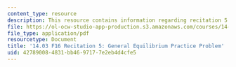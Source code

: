```yaml
---
content_type: resource
description: This resource contains information regarding recitation 5.
file: https://ol-ocw-studio-app-production.s3.amazonaws.com/courses/14-03-microeconomic-theory-and-public-policy-fall-2016/427890084831bb4697177e2eb4d4cfe5_MIT14_03F16_Recitation5a.pdf
file_type: application/pdf
resourcetype: Document
title: '14.03 F16 Recitation 5: General Equilibrium Practice Problem'
uid: 42789008-4831-bb46-9717-7e2eb4d4cfe5
---
```

